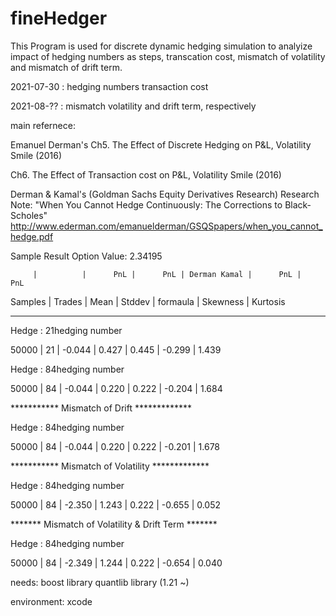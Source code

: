 # fineHedger

This Program is used for discrete dynamic hedging simulation to analyize impact of hedging numbers as steps, transcation cost, mismatch of volatility and mismatch of drift term.

2021-07-30 : hedging numbers transaction cost

2021-08-?? : mismatch volatility and drift term, respectively

main refernece:

Emanuel Derman's
Ch5. The Effect of Discrete Hedging on P&L, Volatility Smile (2016)

Ch6. The Effect of Transaction cost on P&L, Volatility Smile (2016)


Derman & Kamal's
(Goldman Sachs Equity Derivatives Research) Research Note: "When You Cannot Hedge Continuously: The Corrections to Black-Scholes"
    http://www.ederman.com/emanuelderman/GSQSpapers/when_you_cannot_hedge.pdf

Sample Result
Option Value: 2.34195

 

         |          |      PnL |      PnL | Derman Kamal |      PnL |      PnL

Samples |   Trades |     Mean |   Stddev |     formaula | Skewness | Kurtosis

------------------------------------------------------------------------------

 

Hedge : 21hedging number

   50000 |       21 |   -0.044 |    0.427 |        0.445 |   -0.299 |    1.439

 

 

Hedge : 84hedging number

   50000 |       84 |   -0.044 |    0.220 |        0.222 |   -0.204 |    1.684

 

 

*********** Mismatch of Drift *************

Hedge : 84hedging number

   50000 |       84 |   -0.044 |    0.220 |        0.222 |   -0.201 |    1.678

 

 

*********** Mismatch of Volatility *************

Hedge : 84hedging number

   50000 |       84 |   -2.350 |    1.243 |        0.222 |   -0.655 |    0.052

 

 

******* Mismatch of Volatility & Drift Term *******

Hedge : 84hedging number

   50000 |       84 |   -2.349 |    1.244 |        0.222 |   -0.654 |    0.040



needs: 
boost library
quantlib library (1.21 ~)

environment: xcode
